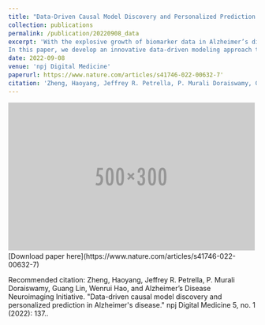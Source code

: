 ```yaml
---
title: "Data-Driven Causal Model Discovery and Personalized Prediction in Alzheimer's Disease"
collection: publications
permalink: /publication/20220908_data
excerpt: 'With the explosive growth of biomarker data in Alzheimer’s disease (AD) clinical trials, numerous mathematical models have been developed to characterize disease-relevant biomarker trajectories over time. While some of these models are purely empiric, others are causal, built upon various hypotheses of AD pathophysiology, a complex and incompletely understood area of research. One of the most challenging problems in computational causal modeling is using a purely data-driven approach to derive the model’s parameters and the mathematical model itself, without any prior hypothesis bias.
In this paper, we develop an innovative data-driven modeling approach to build and parameterize a causal model to characterize the trajectories of AD biomarkers. This approach integrates causal model learning, population parameterization, parameter sensitivity analysis, and personalized prediction. By applying this integrated approach to a large multicenter database of AD biomarkers, the Alzheimer’s Disease Neuroimaging Initiative, several causal models for different AD stages are revealed. In addition, personalized models for each subject are calibrated and provide accurate predictions of future cognitive status.'
date: 2022-09-08
venue: 'npj Digital Medicine'
paperurl: https://www.nature.com/articles/s41746-022-00632-7'
citation: 'Zheng, Haoyang, Jeffrey R. Petrella, P. Murali Doraiswamy, Guang Lin, Wenrui Hao, and Alzheimer’s Disease Neuroimaging Initiative. "Data-Driven Causal Model Discovery and Personalized Prediction in Alzheimer Disease." npj Digital Medicine 5, no. 1 (2022): 137.'
---
```

<img src='/images/500x300.png'>
[Download paper here](https://www.nature.com/articles/s41746-022-00632-7)

Recommended citation: Zheng, Haoyang, Jeffrey R. Petrella, P. Murali Doraiswamy, Guang Lin, Wenrui Hao, and Alzheimer’s Disease Neuroimaging Initiative. "Data-driven causal model discovery and personalized prediction in Alzheimer's disease." npj Digital Medicine 5, no. 1 (2022): 137..
